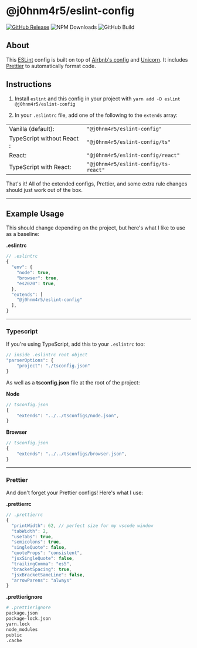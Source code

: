# @j0hnm4r5/eslint-config

[![GitHub Release](https://img.shields.io/github/v/release/j0hnm4r5/eslint-config.svg?style=flat)](https://github.com/j0hnm4r5/eslint-config/releases)
![NPM Downloads](https://img.shields.io/npm/dw/@j0hnm4r5/eslint-config?style=flat)
![GitHub Build](https://img.shields.io/github/workflow/status/j0hnm4r5/eslint-config/Publish%20Package?style=flat)


## About

This [ESLint](https://eslint.org/) config is built on top of [Airbnb's config](https://www.npmjs.com/package/eslint-config-airbnb) and [Unicorn](https://www.npmjs.com/package/eslint-plugin-unicorn). It includes [Prettier](https://prettier.io/) to automatically format code.

## Instructions

1. Install `eslint` and this config in your project with `yarn add -D eslint @j0hnm4r5/eslint-config`

2. In your `.eslintrc` file, add one of the following to the `extends` array:

|   |   |
|---|---|
| Vanilla (default): | `"@j0hnm4r5/eslint-config"` |
| TypeScript without React : | `"@j0hnm4r5/eslint-config/ts"` |
| React: | `"@j0hnm4r5/eslint-config/react"` |
| TypeScript with React: | `"@j0hnm4r5/eslint-config/ts-react"` |


That's it! All of the extended configs, Prettier, and some extra rule changes should just work out of the box.

---

## Example Usage

This should change depending on the project, but here's what I like to use as a baseline:

**.eslintrc**
```js
// .eslintrc
{
  "env": {
    "node": true,
    "browser": true,
    "es2020": true,
  },
  "extends": [
    "@j0hnm4r5/eslint-config"
  ],
}
```

---

### Typescript

If you're using TypeScript, add this to your `.eslintrc` too:

```js
// inside .eslintrc root object
"parserOptions": {
	"project": "./tsconfig.json"
}
```

As well as a **tsconfig.json** file at the root of the project:

**Node**

```js
// tsconfig.json
{
	"extends": "../../tsconfigs/node.json",
}
```

**Browser**

```js
// tsconfig.json
{
	"extends": "../../tsconfigs/browser.json",
}
```

---

### Prettier

And don't forget your Prettier configs! Here's what I use:

**.prettierrc**
```js
// .prettierrc
{
  "printWidth": 62, // perfect size for my vscode window
  "tabWidth": 2,
  "useTabs": true,
  "semicolons": true,
  "singleQuote": false,
  "quoteProps": "consistent",
  "jsxSingleQuote": false,
  "trailingComma": "es5",
  "bracketSpacing": true,
  "jsxBracketSameLine": false,
  "arrowParens": "always"
}
```

**.prettierignore**
```sh
# .prettierignore
package.json
package-lock.json
yarn.lock
node_modules
public
.cache
```

